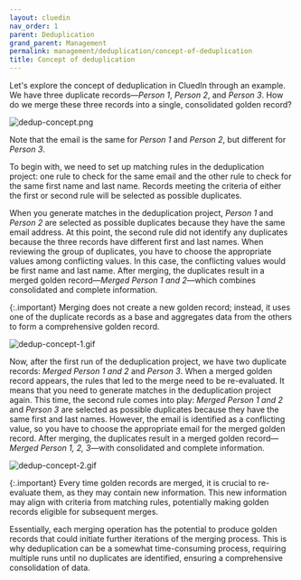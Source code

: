 ```yaml
---
layout: cluedin
nav_order: 1
parent: Deduplication
grand_parent: Management
permalink: management/deduplication/concept-of-deduplication
title: Concept of deduplication
---
```


Let's explore the concept of deduplication in CluedIn through an example. We have three duplicate records—_Person 1_, _Person 2_, and _Person 3_. How do we merge these three records into a single, consolidated golden record?

![dedup-concept.png](../../assets/images/management/deduplication/dedup-concept.png)

Note that the email is the same for _Person 1_ and _Person 2_, but different for _Person 3_.

To begin with, we need to set up matching rules in the deduplication project: one rule to check for the same email and the other rule to check for the same first name and last name. Records meeting the criteria of either the first or second rule will be selected as possible duplicates.

When you generate matches in the deduplication project, _Person 1_ and _Person 2_ are selected as possible duplicates because they have the same email address. At this point, the second rule did not identify any duplicates because the three records have different first and last names. When reviewing the group of duplicates, you have to choose the appropriate values among conflicting values. In this case, the conflicting values would be first name and last name. After merging, the duplicates result in a merged golden record—_Merged Person 1 and 2_—which combines consolidated and complete information.

{:.important}
Merging does not create a new golden record; instead, it uses one of the duplicate records as a base and aggregates data from the others to form a comprehensive golden record.

![dedup-concept-1.gif](../../assets/images/management/deduplication/dedup-concept-1.gif)

Now, after the first run of the deduplication project, we have two duplicate records: _Merged Person 1 and 2_ and _Person 3_. When a merged golden record appears, the rules that led to the merge need to be re-evaluated. It means that you need to generate matches in the deduplication project again. This time, the second rule comes into play: _Merged Person 1 and 2_ and _Person 3_ are selected as possible duplicates because they have the same first and last names. However, the email is identified as a conflicting value, so you have to choose the appropriate email for the merged golden record. After merging, the duplicates result in a merged golden record—_Merged Person 1, 2, 3_—with consolidated and complete information.

![dedup-concept-2.gif](../../assets/images/management/deduplication/dedup-concept-2.gif)

{:.important}
Every time golden records are merged, it is crucial to re-evaluate them, as they may contain new information. This new information may align with criteria from matching rules, potentially making golden records eligible for subsequent merges.

Essentially, each merging operation has the potential to produce golden records that could initiate further iterations of the merging process. This is why deduplication can be a somewhat time-consuming process, requiring multiple runs until no duplicates are identified, ensuring a comprehensive consolidation of data.